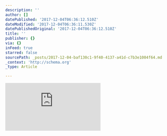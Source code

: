 ```yaml
---
description: ''
author: []
datePublished: '2017-12-04T06:36:12.510Z'
dateModified: '2017-12-04T06:36:11.530Z'
datePublishedOriginal: '2017-12-04T06:36:12.510Z'
title: ''
publisher: {}
via: {}
inFeed: true
starred: false
sourcePath: _posts/2017-12-04-baf130c1-9f40-4137-a41d-c7b3e1004f64.md
_context: 'http://schema.org'
_type: Article

---
```

![](https://the-grid-user-content.s3-us-west-2.amazonaws.com/a7e49a3b-f96d-4c51-9ead-40ffe84ccadd.xml)